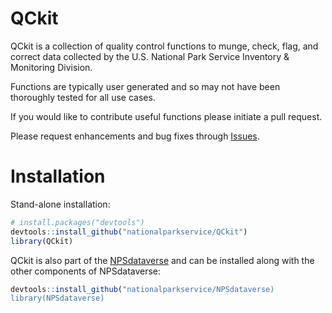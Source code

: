 
<!-- README.md is generated from README.Rmd. Please edit that file -->

# QCkit

QCkit is a collection of quality control functions to munge, check,
flag, and correct data collected by the U.S. National Park Service
Inventory & Monitoring Division.

Functions are typically user generated and so may not have been
thoroughly tested for all use cases.

If you would like to contribute useful functions please initiate a pull
request.

Please request enhancements and bug fixes through
[Issues](https://github.com/nationalparkservice/QCkit/issues).

# Installation

Stand-alone installation:

``` r
# install.packages("devtools")
devtools::install_github("nationalparkservice/QCkit")
library(QCkit)
```

QCkit is also part of the
[NPSdataverse](https://nationalparkservice.github.io/NPSdataverse/) and
can be installed along with the other components of NPSdataverse:

``` r
devtools::install_github("nationalparkservice/NPSdataverse)
library(NPSdataverse)
```
